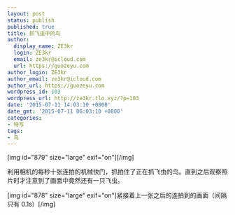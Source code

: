 ```yaml
---
layout: post
status: publish
published: true
title: 抓飞虫中的鸟
author:
  display_name: ZE3kr
  login: ZE3kr
  email: ze3kr@icloud.com
  url: https://guozeyu.com
author_login: ZE3kr
author_email: ze3kr@icloud.com
author_url: https://guozeyu.com
wordpress_id: 103
wordpress_url: http://ze3kr.tlo.xyz/?p=103
date: '2015-07-11 14:03:10 +0800'
date_gmt: '2015-07-11 06:03:10 +0800'
categories:
- 特写
tags:
- 鸟
---
```

<p>[img id="879" size="large" exif="on"][/img]</p>
<p>利用相机的每秒十张连拍的机械快门，抓拍住了正在抓飞虫的鸟。直到之后观察照片时才注意到了画面中竟然还有一只飞虫。</p>
<p>[img id="878" size="large" exif="on"]紧接着上一张之后的连拍到的画面（间隔只有 0.1s）[/img]</p>
